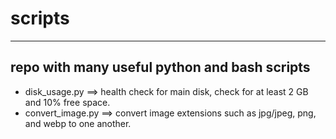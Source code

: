 # scripts
---------
## repo with many useful python and bash scripts

* disk_usage.py ==> health check for main disk, check for at least 2 GB and 10% free space.
* convert_image.py ==> convert image extensions such as jpg/jpeg, png, and webp to one another.
